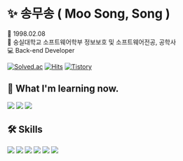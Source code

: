 # ✨ 송무송 ( Moo Song, Song )
🎂 1998.02.08  
🏫 숭실대학교 소프트웨어학부 정보보호 및 소프트웨어전공, 공학사  
💻 Back-end Developer    
   
[![Solved.ac](http://mazassumnida.wtf/api/mini/generate_badge?boj=songe08)](https://solved.ac/profile/songe08) 
[![Hits](https://hits.seeyoufarm.com/api/count/incr/badge.svg?url=https%3A%2F%2Fgithub.com%2Fmoosongsong&count_bg=%23FFA094&title_bg=%23555555&icon=github.svg&icon_color=%23E7E7E7&title=HITS&edge_flat=false)](https://hits.seeyoufarm.com)
[![Tistory](https://shields.io/badge/tistory-clotty--cloud-pink?logo=notion&style=flat&logoColor=white)](https://clotty-cloud.tistory.com/)
  
## 🌱 What I'm learning now.
<p>
  <img src="https://img.shields.io/badge/-TypeScript-3178C6?style=flat-square&logo=TypeScript&logoColor=white"/>
  <img src="https://img.shields.io/badge/-NestJS-E0234E?style=flat-square&logo=NestJS&logoColor=white"/>
  <img src="https://img.shields.io/badge/-PostgreSQL-4169E1?style=flat-square&logo=PostgreSQL&logoColor=white"/>
</p>

## 🛠 Skills
<p>
  <img src="https://img.shields.io/badge/-C-A8B9CC?style=flat-square&logo=C&logoColor=black"/>
  <img src="https://img.shields.io/badge/-Java-007396?style=flat-square&logo=Java&logoColor=white"/>
  <img src="https://img.shields.io/badge/-Python-3776AB?style=flat-square&logo=Python&logoColor=white"/>
  <img src="https://img.shields.io/badge/-Spring-6DB33F?style=flat-square&logo=Spring&logoColor=white"/>
  <img src="https://img.shields.io/badge/-Django-092E20?style=flat-square&logo=django&logoColor=white"/>
  <img src="https://img.shields.io/badge/-MariaDB-1F305F?style=flat-square&logo=mariadb&logoColor=white"/>
</p>

<!-- 
[![GitHub stats](https://github-readme-stats.vercel.app/api?username=moosongsong)](https://github.com/moosongsong/github-readme-stats)


## 📂 Projects

- 🏡 [MNM : 하우스 메이트 매칭, 공동 생활 관리 서비스 제공 플랫폼](https://github.com/MeetNMate)

- 🎨 [ARTA : 사용자 맞춤형 온라인 전시회 플랫폼](https://github.com/moosongsong/project-arta-django)
  
- 🍽 [1인의 만찬 : 1인 가구 전용 마감음식 픽업 서비스](https://github.com/moosongsong/project-dinner41-spring)

- 🌎 [Foreign Love : 교환학생 커뮤니티](https://github.com/moosongsong/project-foreign-love-servlet)
  
- 🗺 [Wire SSU : 교육용 패킷 스니핑 가시화 서비스](https://github.com/moosongsong/project-wire-ssu-java)

- 💡 [뿌리뿌리 : java swing을 이용한 마인드맵 프로그램](https://github.com/moosongsong/project-mindmap-java)


## 📚 Study

- 📃 [공부 기록](https://github.com/moosongsong/ALL_ABOUT_STUDY)
-->
<!--
[![Solved.ac](http://mazassumnida.wtf/api/generate_badge?boj=songe08)](https://solved.ac/profile/songe08)
[![Top Langs](https://github-readme-stats.vercel.app/api/top-langs/?username=moosongsong&layout=compact)](https://github.com/moosongsong) 

[![Moosong's github activity graph](https://activity-graph.herokuapp.com/graph?username=moosongsong&theme=react-dark)](https://github.com/moosongsong)-->
